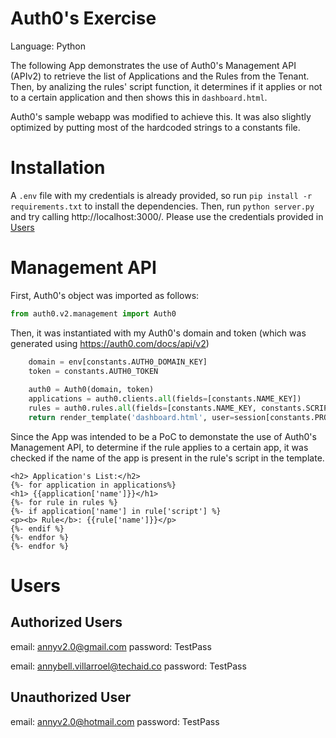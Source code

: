 # Auth0's Exercise

Language: Python

The following App demonstrates the use of Auth0's Management API (APIv2) to retrieve the list of Applications and the Rules from the Tenant. Then, by analizing the rules' script function, it determines if it applies or not to a certain application and then shows this in `dashboard.html`.

Auth0's sample webapp was modified to achieve this. It was also slightly optimized by putting most of the hardcoded strings to a constants file.

# Installation

A `.env` file with my credentials is already provided, so run `pip install -r requirements.txt` to install the dependencies. Then, run `python server.py` and try calling http://localhost:3000/. Please use the credentials provided in [Users](#users)

# Management API

First, Auth0's object was imported as follows: 

```python
from auth0.v2.management import Auth0
```

Then, it was instantiated with my Auth0's domain and token (which was generated using https://auth0.com/docs/api/v2)

```python
    domain = env[constants.AUTH0_DOMAIN_KEY]
    token = constants.AUTH0_TOKEN
                       
    auth0 = Auth0(domain, token)
    applications = auth0.clients.all(fields=[constants.NAME_KEY]) 	
    rules = auth0.rules.all(fields=[constants.NAME_KEY, constants.SCRIPT_KEY])			
    return render_template('dashboard.html', user=session[constants.PROFILE_KEY], applications=applications, rules=rules)
```

Since the App was intended to be a PoC to demonstate the use of Auth0's Management API, to determine if the rule applies to a certain app, it was checked if the name of the app is present in the rule's script in the template. 

```
<h2> Application's List:</h2>
{%- for application in applications%}			
<h1> {{application['name']}}</h1>
{%- for rule in rules %}				
{%- if application['name'] in rule['script'] %}
<p><b> Rule</b>: {{rule['name']}}</p>
{%- endif %}
{%- endfor %}
{%- endfor %}
```

# Users

## Authorized Users
email: annyv2.0@gmail.com
password: TestPass

email: annybell.villarroel@techaid.co
password: TestPass

## Unauthorized User
email: annyv2.0@hotmail.com
password: TestPass
